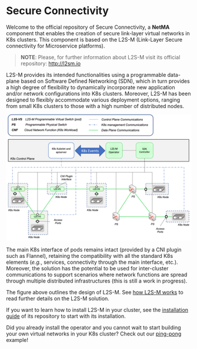 # Secure Connectivity

Welcome to the official repository of Secure Connectivity, a **NetMA** component that enables the creation of secure link-layer virtual networks in K8s clusters. This component is based on the L2S-M (Link-Layer Secure connectivity for Microservice platforms).

> **NOTE**:
>  Please, for further information about L2S-M visit its official repository: http://l2sm.io


L2S-M provides its intended functionalities using a programmable data-plane based on Software Defined Networking (SDN), which in turn provides a high degree of flexibility to dynamically incorporate new application and/or network configurations into K8s clusters. Moreover, L2S-M has been designed to flexibly accommodate various deployment options, ranging from small K8s clusters to those with a high number of distributed nodes. 

![alt text](docs/images/v1_architecture.png)

The main K8s interface of pods remains intact (provided by a CNI plugin such as Flannel), retaining the compatibility with all the standard K8s elements (_e.g._, services, connectivity through the main interface, etc.). Moreover, the solution has the potential to be used for inter-cluster communications to support scenarios where network functions are spread through multiple distributed infrastructures (this is still a work in progress).  

The figure above outlines the design of L2S-M. See [how L2S-M works](https://github.com/Networks-it-uc3m/L2S-M/tree/main/K8s) to read further details on the L2S-M solution.

If you want to learn how to install L2S-M in your cluster, see the [installation guide](https://github.com/Networks-it-uc3m/L2S-M/tree/main/operator) of its repository to start with its installation.

Did you already install the operator and  you cannot wait to start building your own virtual networks in your K8s cluster? Check out our [ping-pong](https://github.com/Networks-it-uc3m/L2S-M/tree/main/descriptors) example!
